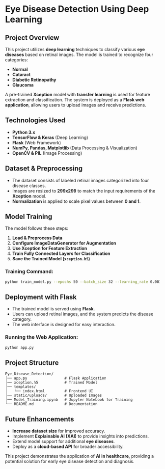 # Eye Disease Detection Using Deep Learning

## Project Overview
This project utilizes **deep learning** techniques to classify various **eye diseases** based on retinal images. The model is trained to recognize four categories:
- **Normal**
- **Cataract**
- **Diabetic Retinopathy**
- **Glaucoma**

A pre-trained **Xception** model with **transfer learning** is used for feature extraction and classification. The system is deployed as a **Flask web application**, allowing users to upload images and receive predictions.

## Technologies Used
- **Python 3.x**
- **TensorFlow & Keras** (Deep Learning)
- **Flask** (Web Framework)
- **NumPy, Pandas, Matplotlib** (Data Processing & Visualization)
- **OpenCV & PIL** (Image Processing)

## Dataset & Preprocessing
- The dataset consists of labeled retinal images categorized into four disease classes.
- Images are resized to **299x299** to match the input requirements of the **Xception** model.
- **Normalization** is applied to scale pixel values between **0 and 1**.

## Model Training
The model follows these steps:
1. **Load & Preprocess Data**
2. **Configure ImageDataGenerator for Augmentation**
3. **Use Xception for Feature Extraction**
4. **Train Fully Connected Layers for Classification**
5. **Save the Trained Model (`xception.h5`)**

### Training Command:
```bash
python train_model.py --epochs 50 --batch_size 32 --learning_rate 0.001
```

## Deployment with Flask
- The trained model is served using **Flask**.
- Users can upload retinal images, and the system predicts the disease category.
- The web interface is designed for easy interaction.

### Running the Web Application:
```bash
python app.py
```

## Project Structure
```
Eye_Disease_Detection/
│── app.py                 # Flask Application
│── xception.h5            # Trained Model
│── templates/
│   └── index.html         # Frontend UI
│── static/uploads/        # Uploaded Images
│── Model_Training.ipynb   # Jupyter Notebook for Training
└── README.md              # Documentation
```

## Future Enhancements
- **Increase dataset size** for improved accuracy.
- Implement **Explainable AI (XAI)** to provide insights into predictions.
- Extend model support for additional **eye diseases**.
- Deploy as a **cloud-based API** for broader accessibility.

This project demonstrates the application of **AI in healthcare**, providing a potential solution for early eye disease detection and diagnosis.

